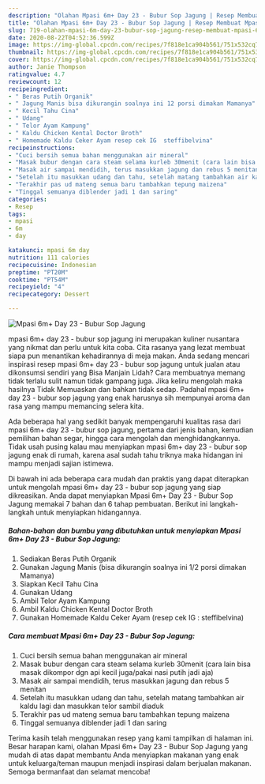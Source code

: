 ```yaml
---
description: "Olahan Mpasi 6m+ Day 23 - Bubur Sop Jagung | Resep Membuat Mpasi 6m+ Day 23 - Bubur Sop Jagung Yang Enak Dan Mudah"
title: "Olahan Mpasi 6m+ Day 23 - Bubur Sop Jagung | Resep Membuat Mpasi 6m+ Day 23 - Bubur Sop Jagung Yang Enak Dan Mudah"
slug: 719-olahan-mpasi-6m-day-23-bubur-sop-jagung-resep-membuat-mpasi-6m-day-23-bubur-sop-jagung-yang-enak-dan-mudah
date: 2020-08-22T04:52:36.599Z
image: https://img-global.cpcdn.com/recipes/7f818e1ca904b561/751x532cq70/mpasi-6m-day-23-bubur-sop-jagung-foto-resep-utama.jpg
thumbnail: https://img-global.cpcdn.com/recipes/7f818e1ca904b561/751x532cq70/mpasi-6m-day-23-bubur-sop-jagung-foto-resep-utama.jpg
cover: https://img-global.cpcdn.com/recipes/7f818e1ca904b561/751x532cq70/mpasi-6m-day-23-bubur-sop-jagung-foto-resep-utama.jpg
author: Janie Thompson
ratingvalue: 4.7
reviewcount: 12
recipeingredient:
- " Beras Putih Organik"
- " Jagung Manis bisa dikurangin soalnya ini 12 porsi dimakan Mamanya"
- " Kecil Tahu Cina"
- " Udang"
- " Telor Ayam Kampung"
- " Kaldu Chicken Kental Doctor Broth"
- " Homemade Kaldu Ceker Ayam resep cek IG  steffibelvina"
recipeinstructions:
- "Cuci bersih semua bahan menggunakan air mineral"
- "Masak bubur dengan cara steam selama kurleb 30menit (cara lain bisa masak dikompor dgn api kecil juga/pakai nasi putih jadi aja)"
- "Masak air sampai mendidih, terus masukkan jagung dan rebus 5 menitan"
- "Setelah itu masukkan udang dan tahu, setelah matang tambahkan air kaldu lagi dan masukkan telor sambil diaduk"
- "Terakhir pas ud mateng semua baru tambahkan tepung maizena"
- "Tinggal semuanya diblender jadi 1 dan saring"
categories:
- Resep
tags:
- mpasi
- 6m
- day

katakunci: mpasi 6m day 
nutrition: 111 calories
recipecuisine: Indonesian
preptime: "PT20M"
cooktime: "PT54M"
recipeyield: "4"
recipecategory: Dessert

---
```



![Mpasi 6m+ Day 23 - Bubur Sop Jagung](https://img-global.cpcdn.com/recipes/7f818e1ca904b561/751x532cq70/mpasi-6m-day-23-bubur-sop-jagung-foto-resep-utama.jpg)


mpasi 6m+ day 23 - bubur sop jagung ini merupakan kuliner nusantara yang nikmat dan perlu untuk kita coba. Cita rasanya yang lezat membuat siapa pun menantikan kehadirannya di meja makan.
Anda sedang mencari inspirasi resep mpasi 6m+ day 23 - bubur sop jagung untuk jualan atau dikonsumsi sendiri yang Bisa Manjain Lidah? Cara membuatnya memang tidak terlalu sulit namun tidak gampang juga. Jika keliru mengolah maka hasilnya Tidak Memuaskan dan bahkan tidak sedap. Padahal mpasi 6m+ day 23 - bubur sop jagung yang enak harusnya sih mempunyai aroma dan rasa yang mampu memancing selera kita.

Ada beberapa hal yang sedikit banyak mempengaruhi kualitas rasa dari mpasi 6m+ day 23 - bubur sop jagung, pertama dari jenis bahan, kemudian pemilihan bahan segar, hingga cara mengolah dan menghidangkannya. Tidak usah pusing kalau mau menyiapkan mpasi 6m+ day 23 - bubur sop jagung enak di rumah, karena asal sudah tahu triknya maka hidangan ini mampu menjadi sajian istimewa.




Di bawah ini ada beberapa cara mudah dan praktis yang dapat diterapkan untuk mengolah mpasi 6m+ day 23 - bubur sop jagung yang siap dikreasikan. Anda dapat menyiapkan Mpasi 6m+ Day 23 - Bubur Sop Jagung memakai 7 bahan dan 6 tahap pembuatan. Berikut ini langkah-langkah untuk menyiapkan hidangannya.

<!--inarticleads1-->

##### Bahan-bahan dan bumbu yang dibutuhkan untuk menyiapkan Mpasi 6m+ Day 23 - Bubur Sop Jagung:

1. Sediakan  Beras Putih Organik
1. Gunakan  Jagung Manis (bisa dikurangin soalnya ini 1/2 porsi dimakan Mamanya)
1. Siapkan  Kecil Tahu Cina
1. Gunakan  Udang
1. Ambil  Telor Ayam Kampung
1. Ambil  Kaldu Chicken Kental Doctor Broth
1. Gunakan  Homemade Kaldu Ceker Ayam (resep cek IG : steffibelvina)




<!--inarticleads2-->

##### Cara membuat Mpasi 6m+ Day 23 - Bubur Sop Jagung:

1. Cuci bersih semua bahan menggunakan air mineral
1. Masak bubur dengan cara steam selama kurleb 30menit (cara lain bisa masak dikompor dgn api kecil juga/pakai nasi putih jadi aja)
1. Masak air sampai mendidih, terus masukkan jagung dan rebus 5 menitan
1. Setelah itu masukkan udang dan tahu, setelah matang tambahkan air kaldu lagi dan masukkan telor sambil diaduk
1. Terakhir pas ud mateng semua baru tambahkan tepung maizena
1. Tinggal semuanya diblender jadi 1 dan saring




Terima kasih telah menggunakan resep yang kami tampilkan di halaman ini. Besar harapan kami, olahan Mpasi 6m+ Day 23 - Bubur Sop Jagung yang mudah di atas dapat membantu Anda menyiapkan makanan yang enak untuk keluarga/teman maupun menjadi inspirasi dalam berjualan makanan. Semoga bermanfaat dan selamat mencoba!
